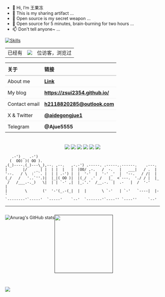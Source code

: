 

- 👋 Hi, I’m 王果冻
- 👀 This is my sharing artifact ...
- 🌱 Open source is my secret weapon ...
- 💞️ Open source for 5 minutes, brain-burning for two hours ...
- 📫 Don't tell anyone~ ...

[![Skills](https://skillicons.dev/icons?i=cpp,c,python,java,spring,maven,vue,flutter,html,js,css,sass,jquery,idea,vscode,visualstudio,postman,git,github,androidstudio,githubactions,nginx,cloudflare,linux,docker,md,mysql,redis,ps,pr)](https://skillicons.dev)

<table>
  <tr>
    <td>已经有</td>
    <td><img src="https://profile-counter.glitch.me/zsui2354/count.svg" /></td>
    <td>位访客，浏览过</td>
  </tr>
</table>


<div style="width:100vw; ">
<table style="width: 100%; border-collapse: collapse; text-align: left;">
  <thead>
    <tr>
      <th style="padding: 8px; border-bottom: 2px solid #ccc;">关于</th>
      <th style="padding: 8px; border-bottom: 2px solid #ccc;">链接</th>
    </tr>
  </thead>
  <tbody>
    <tr>
      <td style="padding: 8px; border-bottom: 1px solid #eee;">About me</td>
      <td style="padding: 8px; border-bottom: 1px solid #eee;">
        <a href="https://zsui2354.github.io/static_blog/page/About.html" target="_blank"><strong>Link</strong></a>
      </td>
    </tr>
    <tr>
      <td style="padding: 8px; border-bottom: 1px solid #eee;">My blog</td>
      <td style="padding: 8px; border-bottom: 1px solid #eee;">
        <a href="https://zsui2354.github.io/" target="_blank"><strong>https://zsui2354.github.io/</strong></a>
      </td>
    </tr>
    <tr>
      <td style="padding: 8px; border-bottom: 1px solid #eee;">Contact email</td>
      <td style="padding: 8px; border-bottom: 1px solid #eee;">
        <a href="mailto:h2118820285@outlook.com"><strong>h2118820285@outlook.com</strong></a>
      </td>
    </tr>
    <tr>
      <td style="padding: 8px; border-bottom: 1px solid #eee;">X &amp; Twitter</td>
      <td style="padding: 8px; border-bottom: 1px solid #eee;">
        <a href="https://x.com/aidegongjue1/" target="_blank"><strong>@aidegongjue1</strong></a>
      </td>
    </tr>
    <tr>
      <td style="padding: 8px;">Telegram</td>
      <td style="padding: 8px;">
        <strong>@Ajue5555</strong>
      </td>
    </tr>
  </tbody>
</table>
</div>










#

<div align="center">

![](https://img.shields.io/badge/OS-Windows-informational?style=flat&logo=Windows&logoColor=white&color=00FFFF)
![](https://img.shields.io/badge/Editor-VisualStudioCode-informational?style=flat&logo=visualstudiocode&logoColor=white&color=00FFFF)
![](https://img.shields.io/badge/Editor-IntelliJ_IDEA-informational?style=flat&logo=intellij-idea&logoColor=white&color=00FFFF)
![](https://img.shields.io/badge/Code-C++-informational?style=flat&logo=C++&logoColor=white&color=00FFFF)
![](https://img.shields.io/badge/Code-Java-informational?style=flat&logo=java&logoColor=white&color=00FFFF)
![](https://img.shields.io/badge/Editor-VScode-informational?style=flat&logo=visualstudiocode&logoColor=white&color=00FFFF)

</div>


```
   .-') _  .-')                                                         
  (  OO) )( OO ).                                                       
,(_)----.(_)---\_),--. ,--.   ,-.-') .-----. .-----..------.    .---.   
|       |/    _ | |  | |  |   |  |OO/ ,-.   /  -.   |   ___|   / .  |   
'--.   / \  :` `. |  | | .-') |  |  '-'  |  '-' _'  |  '--.   / /|  |   
(_/   /   '..`''.)|  |_|( OO )|  |(_/  .'  /   |_  <`---.  './ / |  |_  
 /   /___.-._)   \|  | | `-' ,|  |_.'.'  /__.-.  |  .-   |  /  '-'    | 
|        \       ('  '-'(_.-(_|  |  |       \ `-'   | `-'   `----|  |-' 
`--------'`-----'  `-----'    `--'  `-------'`----'' `----''     `--'   
```
---





<div align="center" style="display:flex;">
  <br/>

  ![Anurag's GitHub stats](https://github-readme-stats.vercel.app/api?username=zsui2354\&bg_color=30,e96443,904e95\&title_color=fff\&text_color=fff)

  <p>
    <a href="">
      <img height=190 align="center" src="https://github-readme-stats.vercel.app/api/top-langs/?username=zsui2354&layout=compact&langs_count=8">
    </a>
  </p>
</div>


<br/>

<div>
  <p>
    <img src="https://github-profile-trophy.vercel.app/?username=zsui2354" />
  </p>
</div>













